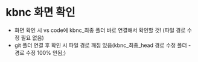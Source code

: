 # kbnc 화면 확인 
 - 화면 확인 시 vs code에 kbnc_최종 폴더 바로 연결해서 확인할 것!
   (파일 경로 수정 필요 없음) 
 - git 폴더 연결 후 확인 시 파일 경로 깨짐 있음(kbnc_최종_head 경로 수정 폴더 - 경로 수정 100% 안됨;) 